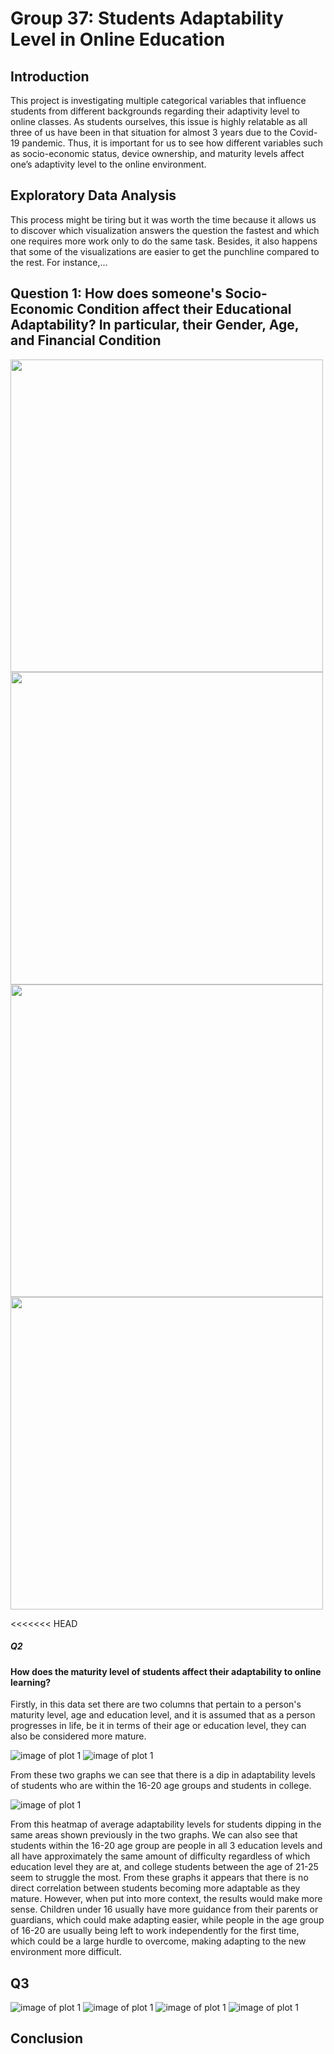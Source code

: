 # Group 37: Students Adaptability Level in Online Education

## Introduction

This project is investigating multiple categorical variables that influence students from different backgrounds regarding their adaptivity level to online classes. As students ourselves, this issue is highly relatable as all three of us have been in that situation for almost 3 years due to the Covid-19 pandemic. Thus, it is important for us to see how different variables such as socio-economic status, device ownership, and maturity levels affect one’s adaptivity level to the online environment.

## Exploratory Data Analysis

This process might be tiring but it was worth the time because it allows us to discover which visualization answers the question the fastest and which one requires more work only to do the same task. Besides, it also happens that some of the visualizations are easier to get the punchline compared to the rest. For instance,...

## Question 1: How does someone's Socio-Economic Condition affect their Educational Adaptability? In particular, their Gender, Age, and Financial Condition

<img src ="images/darvP0.png" width="500px"> <img src ="images/darvP1.png" width="500px">
<img src ="images/darvP2.png" width="500px"> <img src ="images/darvP3.png" width="500px">

<<<<<<< HEAD

##### Q2
#### How does the maturity level of students affect their adaptability to online learning?
Firstly, in this data set there are two columns that pertain to a person's maturity level, age and education level, and it is assumed that as a person progresses in life, be it in terms of their age or education level, they can also be considered more mature.

![image of plot 1](images/shawnP1.png)
![image of plot 1](images/shawnP2.png)

From these two graphs we can see that there is a dip in adaptability levels of students who are within the 16-20 age groups and students in college.

![image of plot 1](images/shawnP3.png)

From this heatmap of average adaptability levels for students dipping in the same areas shown previously in the two graphs. We can also see that students within the 16-20 age group are people in all 3 education levels and all have approximately the same amount of difficulty regardless of which education level they are at, and college students between the age of 21-25 seem to struggle the most.
From these graphs it appears that there is no direct correlation between students becoming more adaptable as they mature. However, when put into more context, the results would make more sense. Children under 16 usually have more guidance from their parents or guardians, which could make adapting easier, while people in the age group of 16-20 are usually being left to work independently for the first time, which could be a large hurdle to overcome, making adapting to the new environment more difficult. 

## Q3

![image of plot 1](images/)
![image of plot 1](images/)
![image of plot 1](images/)
![image of plot 1](images/)

## Conclusion
